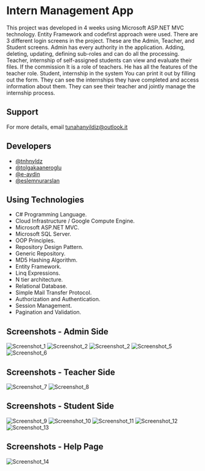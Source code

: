 
# Intern Management App

This project was developed in 4 weeks using Microsoft ASP.NET MVC technology. Entity Framework and codefirst approach were used. There are 3 different login screens in the project. These are the Admin, Teacher, and Student screens. Admin has every authority in the application. Adding, deleting, updating, defining sub-roles and
can do all the processing. Teacher, internship of self-assigned students
can view and evaluate their files. If the commission
It is a role of teachers. He has all the features of the teacher role. Student, internship in the system
You can print it out by filling out the form. They can see the internships they have completed and access information about them. They can see their teacher and jointly manage the internship process. 


## Support

For more details, email tunahanyildiz@outlook.it


## Developers

- [@tnhnyldz](https://www.github.com/tnhnyldz)
- [@tolgakaaneroglu](https://www.github.com/tolgakaaneroglu)
- [@e-aydin](https://www.github.com/e-aydin)
- [@eslemnurarslan](https://www.github.com/eslemnurarslan)


## Using Technologies

- C# Programming Language.
- Cloud Infrastructure / Google Compute Engine.
- Microsoft ASP.NET MVC.
- Microsoft SQL Server.
- OOP Principles.
- Repository Design Pattern.
- Generic Repository.
- MD5 Hashing Algorithm.
- Entity Framework.
- Linq Expressions.
- N tier architecture.
- Relational Database.
- Simple Mail Transfer Protocol.
- Authorization and Authentication.
- Session Management.
- Pagination and Validation.
## Screenshots - Admin Side
![Screenshot_1](https://user-images.githubusercontent.com/44006959/202876575-05602bcb-ef96-406e-ac6e-8d68af401e7b.png)
![Screenshot_2](https://user-images.githubusercontent.com/44006959/202876593-f67696dd-c9d6-4bce-a714-388afc4d3b6e.png)
![Screenshot_2](https://user-images.githubusercontent.com/44006959/202876608-5698c072-aaaf-40d2-8b67-9d458070fe15.png)
![Screenshot_5](https://user-images.githubusercontent.com/44006959/202876632-488b938f-7449-4f7f-ba40-c8837c5d5496.png)
![Screenshot_6](https://user-images.githubusercontent.com/44006959/202876651-e4b54370-e953-4bcd-9b34-00e6bd929edd.png)
## Screenshots - Teacher Side
![Screenshot_7](https://user-images.githubusercontent.com/44006959/202876686-61f82d23-7076-4340-a91e-80ae7f94f639.png)
![Screenshot_8](https://user-images.githubusercontent.com/44006959/202876698-49480d1d-d50b-4a35-aff5-e9526005b76d.png)
## Screenshots - Student Side
![Screenshot_9](https://user-images.githubusercontent.com/44006959/202876738-65fb7d41-541b-4128-a0f0-965ae4cc1b33.png)
![Screenshot_10](https://user-images.githubusercontent.com/44006959/202876747-57dcff1f-5959-4274-b74c-a523d8c9f6cc.png)
![Screenshot_11](https://user-images.githubusercontent.com/44006959/202876755-b0cdbc59-b836-4622-b21e-5ebfc1c457f8.png)
![Screenshot_12](https://user-images.githubusercontent.com/44006959/202876766-03161fc4-9bd2-4e02-a835-72e874eb7669.png)
![Screenshot_13](https://user-images.githubusercontent.com/44006959/202876776-bd670c30-b4c9-4d32-b66d-76abd32d1169.png)
## Screenshots - Help Page
![Screenshot_14](https://user-images.githubusercontent.com/44006959/202876810-c08904aa-a38d-46c9-bb78-c661776d50a5.png)

